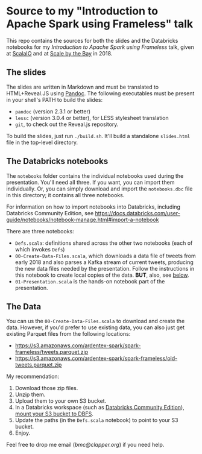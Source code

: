 # Source to my "Introduction to Apache Spark using Frameless" talk

This repo contains the sources for both the slides and the Databricks
notebooks for my _Introduction to Apache Spark using Frameless_ talk,
given at [ScalaIO](https://scala.io/talks.html#/#WUW-9677) and at
[Scale by the Bay](http://scale.bythebay.io/) in 2018.

## The slides

The slides are written in Markdown and must be translated to HTML+Reveal.JS
using [Pandoc](https://pandoc.org). The following executables must be present
in your shell's PATH to build the slides:

- `pandoc` (version 2.3.1 or better)
- `lessc` (version 3.0.4 or better), for LESS stylesheet translation
- `git`, to check out the Reveal.js repository.

To build the slides, just run `./build.sh`. It'll build a standalone
`slides.html` file in the top-level directory.

## The Databricks notebooks

The `notebooks` folder contains the individual notebooks used during the
presentation. You'll need all three. If you want, you can import them
individually. Or, you can simply download and import the `notebooks.dbc`
file in this directory; it contains all three notebooks.

For information on how to import notebooks into Databricks, including
Databricks Community Edition, see
<https://docs.databricks.com/user-guide/notebooks/notebook-manage.html#import-a-notebook>

There are three notebooks:

- `Defs.scala`: definitions shared across the other two notebooks (each of
  which invokes `Defs`)
- `00-Create-Data-Files.scala`, which downloads a data file of tweets from
  early 2018 and also parses a Kafka stream of current tweets, producing
  the new data files needed by the presentation. Follow the instructions
  in this notebook to create local copies of the data. **BUT**, also, see
  [below](#data).
- `01-Presentation.scala` is the hands-on notebook part of the presentation.

## The Data

You can us the `00-Create-Data-Files.scala` to download and create the data. 
However, if you'd prefer to use existing data, you can also just get existing
Parquet files from the following locations:

- <https://s3.amazonaws.com/ardentex-spark/spark-frameless/tweets.parquet.zip>
- <https://s3.amazonaws.com/ardentex-spark/spark-frameless/old-tweets.parquet.zip>

My recommendation:

1. Download those zip files.
2. Unzip them.
3. Upload them to your own S3 bucket.
4. In a Databricks workspace (such as
   [Databricks Community Edition](https://databricks.com/ce)),
   [mount your S3 bucket to DBFS](https://docs.databricks.com/spark/latest/data-sources/aws/amazon-s3.html#mount-aws-s3).
5. Update the paths (in the `Defs.scala` notebook) to point to your S3
   bucket.
6. Enjoy.

Feel free to drop me email (_bmc@clapper.org_) if you need help.
